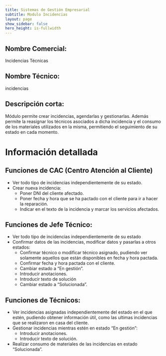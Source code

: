 ```yaml
---
title: Sistemas de Gestión Empresarial
subtitle: Modulo Incidencias
layout: page
show_sidebar: false
hero_height: is-fullwidth
---
```

## Nombre Comercial: 
Incidencias Técnicas

## Nombre Técnico:
incidencias

## Descripción corta: 
Módulo permite crear incidencias, agendarlas y gestionarlas. Además permite la reasignar los técnicos asociados a dicha incidencia y el consumo de los materiales utilizados en la misma, permitiendo el seguimiento de su estado en cada momento. 

# Información detallada
## Funciones de CAC (Centro Atención al Cliente)
  - Ver todo tipo de incidencias independientemente de su estado.
   - Crear nueva incidencia:
      - Poner DNI del cliente afectado.
      - Poner fecha y hora que se ha pactado con el cliente para ir a hacer la reparación.
      - Indicar en el texto de la incidencia y marcar los servicios afectados.

## Funciones de Jefe Técnico:
   - Ver todo tipo de incidencias independientemente de su estado
   - Confirmar datos de las incidencias, modificar datos y pasarlas a otros estados:
      - Confirmar técnico o modificar técnico asignado, pudiendo ver solamente aquellos que están disponibles en fecha y hora pactada.
      - Confirmar fecha y hora pactada con el cliente.
      - Cambiar estado a “En gestión”.
      - Introducir anotaciones.
      - Introducir texto de solución
      - Cambiar estado a “Solucionada”.

## Funciones de Técnicos:
   - Ver incidencias asignadas independientemente del estado en el que estén, pudiendo obtener información útil, como las ultimas incidencias que se realizaron en casa del cliente.
   - Gestionar incidencias mientras estén en estado “En gestión”:
      - Introducir anotaciones.
      - Introducir texto de solución.
   - Realizar consumo de materiales de las incidencias en estado “Solucionada”.
